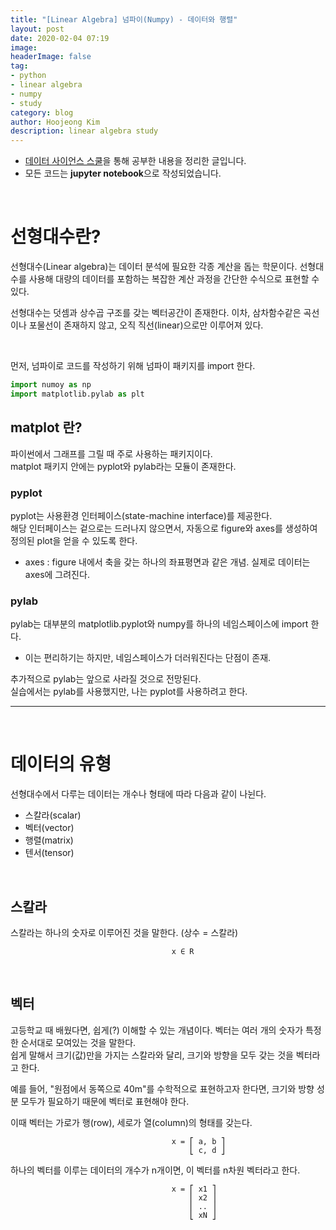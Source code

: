 ```yaml
---
title: "[Linear Algebra] 넘파이(Numpy) - 데이터와 행렬"
layout: post
date: 2020-02-04 07:19
image: 
headerImage: false
tag:
- python
- linear algebra
- numpy
- study
category: blog
author: Hoojeong Kim
description: linear algebra study
---
```

- [데이터 사이언스 스쿨](https://datascienceschool.net/intro.html)을 통해 공부한 내용을 정리한 글입니다.
- 모든 코드는 **jupyter notebook**으로 작성되었습니다.

<br>

# 선형대수란?
선형대수(Linear algebra)는 데이터 분석에 필요한 각종 계산을 돕는 학문이다. 선형대수를 사용해 대량의 데이터를 포함하는 복잡한 계산 과정을 간단한 수식으로 표현할 수 있다.

선형대수는 덧셈과 상수곱 구조를 갖는 벡터공간이 존재한다. 이차, 삼차함수같은 곡선이나 포물선이 존재하지 않고, 오직 직선(linear)으로만 이루어져 있다.

<br>

먼저, 넘파이로 코드를 작성하기 위해 넘파이 패키지를 import 한다.

```python
import numoy as np
import matplotlib.pylab as plt
```
## __matplot__ 란?  
파이썬에서 그래프를 그릴 때 주로 사용하는 패키지이다.  
matplot 패키지 안에는 pyplot와 pylab라는 모듈이 존재한다.

### __pyplot__
pyplot는 사용환경 인터페이스(state-machine interface)를 제공한다.  
해당 인터페이스는 겉으로는 드러나지 않으면서, 자동으로 figure와 axes를 생성하여 정의된 plot을 얻을 수 있도록 한다.  
 * axes : figure 내에서 축을 갖는 하나의 좌표평면과 같은 개념. 실제로 데이터는 axes에 그려진다.

### __pylab__
pylab는 대부분의 matplotlib.pyplot와 numpy를 하나의 네임스페이스에 import 한다.
 - 이는 편리하기는 하지만, 네임스페이스가 더러워진다는 단점이 존재.

추가적으로 pylab는 앞으로 사라질 것으로 전망된다.  
실습에서는 pylab를 사용했지만, 나는 pyplot를 사용하려고 한다.

---
<br>

# 데이터의 유형
선형대수에서 다루는 데이터는 개수나 형태에 따라 다음과 같이 나뉜다.
 - 스칼라(scalar)
 - 벡터(vector)
 - 행렬(matrix)
 - 텐서(tensor)
<br>

## __스칼라__
스칼라는 하나의 숫자로 이루어진 것을 말한다. (상수 = 스칼라)
```
                                    x ∈ R
```
<br>

## __벡터__
고등학교 때 배웠다면, 쉽게(?) 이해할 수 있는 개념이다. 벡터는 여러 개의 숫자가 특정한 순서대로 모여있는 것을 말한다.  
쉽게 말해서 크기(값)만을 가지는 스칼라와 달리, 크기와 방향을 모두 갖는 것을 벡터라고 한다.  

예를 들어, "원점에서 동쪽으로 40m"를 수학적으로 표현하고자 한다면, 크기와 방향 성분 모두가 필요하기 때문에 벡터로 표현해야 한다.

이때 벡터는 가로가 행(row), 세로가 열(column)의 형태를 갖는다.
```
                                    x = ⎡ a, b ⎤
                                        ⎣ c, d ⎦
```
하나의 벡터를 이루는 데이터의 개수가 n개이면, 이 벡터를 n차원 벡터라고 한다.
```
                                    x = ⎡ x1 ⎤
                                        ⎢ x2 ⎥
                                        ⎢ .. ⎥
                                        ⎣ xN ⎦
```
